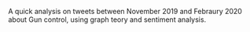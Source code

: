 A quick analysis on tweets between November 2019 and Febraury 2020 about Gun control, using graph teory and sentiment analysis.
